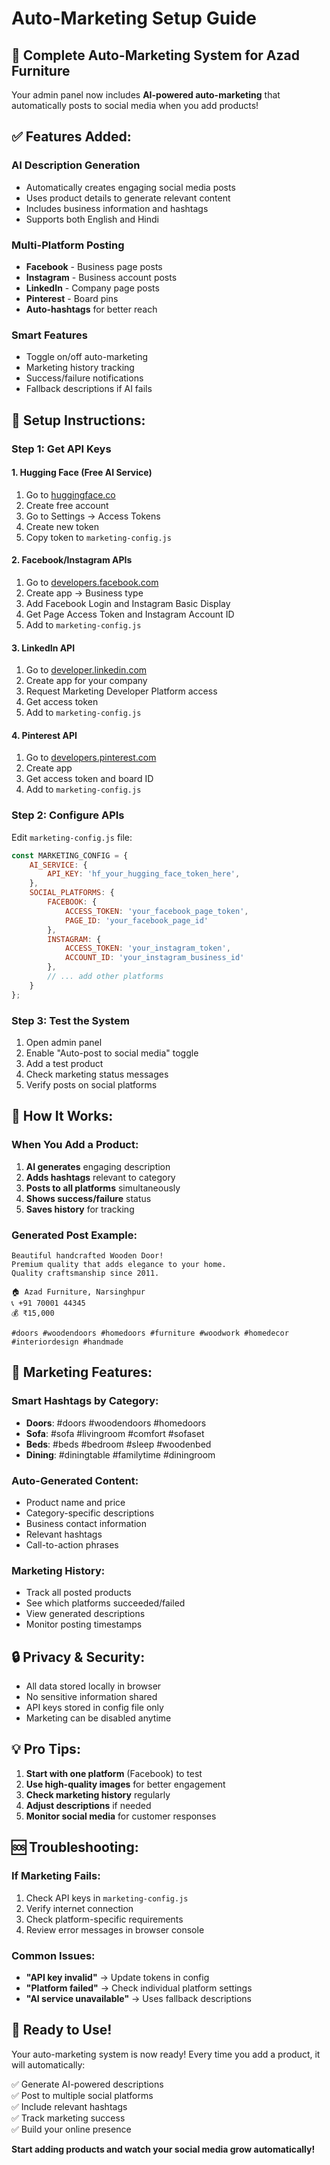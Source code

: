 # Auto-Marketing Setup Guide

## 🚀 Complete Auto-Marketing System for Azad Furniture

Your admin panel now includes **AI-powered auto-marketing** that automatically posts to social media when you add products!

## ✅ Features Added:

### **AI Description Generation**
- Automatically creates engaging social media posts
- Uses product details to generate relevant content
- Includes business information and hashtags
- Supports both English and Hindi

### **Multi-Platform Posting**
- **Facebook** - Business page posts
- **Instagram** - Business account posts  
- **LinkedIn** - Company page posts
- **Pinterest** - Board pins
- **Auto-hashtags** for better reach

### **Smart Features**
- Toggle on/off auto-marketing
- Marketing history tracking
- Success/failure notifications
- Fallback descriptions if AI fails

## 🔧 Setup Instructions:

### **Step 1: Get API Keys**

#### **1. Hugging Face (Free AI Service)**
1. Go to [huggingface.co](https://huggingface.co)
2. Create free account
3. Go to Settings → Access Tokens
4. Create new token
5. Copy token to `marketing-config.js`

#### **2. Facebook/Instagram APIs**
1. Go to [developers.facebook.com](https://developers.facebook.com)
2. Create app → Business type
3. Add Facebook Login and Instagram Basic Display
4. Get Page Access Token and Instagram Account ID
5. Add to `marketing-config.js`

#### **3. LinkedIn API**
1. Go to [developer.linkedin.com](https://developer.linkedin.com)
2. Create app for your company
3. Request Marketing Developer Platform access
4. Get access token
5. Add to `marketing-config.js`

#### **4. Pinterest API**
1. Go to [developers.pinterest.com](https://developers.pinterest.com)
2. Create app
3. Get access token and board ID
4. Add to `marketing-config.js`

### **Step 2: Configure APIs**

Edit `marketing-config.js` file:

```javascript
const MARKETING_CONFIG = {
    AI_SERVICE: {
        API_KEY: 'hf_your_hugging_face_token_here',
    },
    SOCIAL_PLATFORMS: {
        FACEBOOK: {
            ACCESS_TOKEN: 'your_facebook_page_token',
            PAGE_ID: 'your_facebook_page_id'
        },
        INSTAGRAM: {
            ACCESS_TOKEN: 'your_instagram_token',
            ACCOUNT_ID: 'your_instagram_business_id'
        },
        // ... add other platforms
    }
};
```

### **Step 3: Test the System**

1. Open admin panel
2. Enable "Auto-post to social media" toggle
3. Add a test product
4. Check marketing status messages
5. Verify posts on social platforms

## 📱 How It Works:

### **When You Add a Product:**
1. **AI generates** engaging description
2. **Adds hashtags** relevant to category
3. **Posts to all platforms** simultaneously
4. **Shows success/failure** status
5. **Saves history** for tracking

### **Generated Post Example:**
```
Beautiful handcrafted Wooden Door! 
Premium quality that adds elegance to your home. 
Quality craftsmanship since 2011.

🏠 Azad Furniture, Narsinghpur
📞 +91 70001 44345
💰 ₹15,000

#doors #woodendoors #homedoors #furniture #woodwork #homedecor #interiordesign #handmade
```

## 🎯 Marketing Features:

### **Smart Hashtags by Category:**
- **Doors**: #doors #woodendoors #homedoors
- **Sofa**: #sofa #livingroom #comfort #sofaset
- **Beds**: #beds #bedroom #sleep #woodenbed
- **Dining**: #diningtable #familytime #diningroom

### **Auto-Generated Content:**
- Product name and price
- Category-specific descriptions
- Business contact information
- Relevant hashtags
- Call-to-action phrases

### **Marketing History:**
- Track all posted products
- See which platforms succeeded/failed
- View generated descriptions
- Monitor posting timestamps

## 🔒 Privacy & Security:

- All data stored locally in browser
- No sensitive information shared
- API keys stored in config file only
- Marketing can be disabled anytime

## 💡 Pro Tips:

1. **Start with one platform** (Facebook) to test
2. **Use high-quality images** for better engagement
3. **Check marketing history** regularly
4. **Adjust descriptions** if needed
5. **Monitor social media** for customer responses

## 🆘 Troubleshooting:

### **If Marketing Fails:**
1. Check API keys in `marketing-config.js`
2. Verify internet connection
3. Check platform-specific requirements
4. Review error messages in browser console

### **Common Issues:**
- **"API key invalid"** → Update tokens in config
- **"Platform failed"** → Check individual platform settings
- **"AI service unavailable"** → Uses fallback descriptions

## 🚀 Ready to Use!

Your auto-marketing system is now ready! Every time you add a product, it will automatically:

✅ Generate AI-powered descriptions  
✅ Post to multiple social platforms  
✅ Include relevant hashtags  
✅ Track marketing success  
✅ Build your online presence  

**Start adding products and watch your social media grow automatically!**